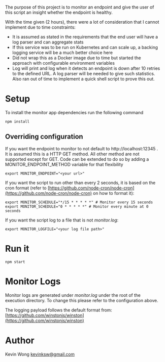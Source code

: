 The purpose of this project is to monitor an endpoint and give the user of this script an insight whether the endpoint is healthy.

With the time given (2 hours), there were a lot of consideration that I cannot implement due to time constraints:

* It is assumed as stated in the requirements that the end user will have a log parser and can aggregate stats
* If this service was to be run on Kubernetes and can scale up, a backing logging service will be a much better choice here
* Did not wrap this as a Docker image due to time but started the approach with configurable environment variables
* Log will print and log when it detects an endpoint is down after 10 retries to the defined URL.  A log parser will be needed to give such statistics.  Also ran out of time to implement a quick shell script to prove this out.



# Setup

To install the monitor app dependencies run the following command

```
npm install
```

## Overriding configuration

If you want the endpoint to monitor to not default to http://localhost:12345 .  It is assumed this is a HTTP GET method.  All other method are not supported except for GET.  Code can be extended to do so by adding a MONITOR_ENDPOINT_METHOD variable for that flexibility

```
export MONITOR_ENDPOINT="<your url>" 
```

If you want the script to run other than every 2 seconds, it is based on the cron format (refer to [https://github.com/node-cron/node-cron](https://github.com/node-cron/node-cron) on how to format it):

```
export MONITOR_SCHEDULE="*/15 * * * * *" # Monitor every 15 seconds 
export MONITOR_SCHEDULE="0 * * * * *" # Monitor every minute at 0 seconds 
```

If you want the script log to a file that is not *monitor.log*:

```
export MONITOR_LOGFILE="<your log file path>"
```

# Run it
```
npm start
```

# Monitor Logs

Monitor logs are generated under *monitor.log* under the root of the execution directory.  To change this please refer to the configuration above.

The logging payload follows the default format from: [https://github.com/winstonjs/winston](https://github.com/winstonjs/winston)

# Author
Kevin Wong <kevinksw@gmail.com>